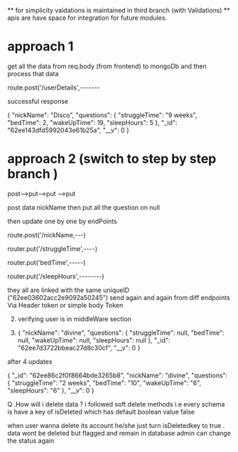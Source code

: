 
** for simplicity vaidations is maintained in third branch (with Validations)
** apis are have space for integration for future modules.



# approach 1

get all the data from req.body (from frontend) to mongoDb and then process that data 

route.post('/userDetails',-------


successful response 

{
    "nickName": "Disco",
    "questions": {
        "struggleTime": "9 weeks",
        "bedTime": 2,
        "wakeUpTime": 19,
        "sleepHours": 5
    },
    "_id": "62ee143dfd5992043e61b25a",
    "__v": 0
}



# approach 2   (switch to step by step branch ) 

post-->put-->put -->put 

post data nickName 
then put all the question on null 

then update one by one by endPoints


route.post('/nickName,---)

router.put('/struggleTime',----)

router.put('bedTime',-----)

router.put('/sleepHours',--------)

they all are linked with the same uniqueID ("62ee03602acc2e9092a50245")
send again and again from diff endpoints Via Header token or simple body Token



2) verifying user is in middleWare section 



1)  {
    "nickName": "divine",
    "questions": {
        "struggleTime": null,
        "bedTime": null,
        "wakeUpTime": null,
        "sleepHours": null
    },
    "_id": "62ee7d3722bbeac27d8c30cf",
    "__v": 0
}


after 4 updates 

{
    "_id": "62ee86c2f0f8664bde3265b8",
    "nickName": "divine",
    "questions": {
        "struggleTime": "2 weeks",
        "bedTime": "10",
        "wakeUpTime": "6",
        "sleepHours": "6"
    },
    "__v": 0
}






Q .How will i delete data ?
i followed soft delete methods i.e every schema is have a key of isDeleted which has default boolean value false

when user wanna delete its account he/she just turn isDeletedkey to true . data wont be deleted but flagged and remain in database admin can change the status again
